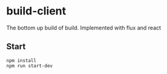 # build-client
The bottom up build of build. Implemented with flux and react

## Start
```
npm install
npm run start-dev
```

<!-- ## Get dev env setup
- install linter-eslint -->

